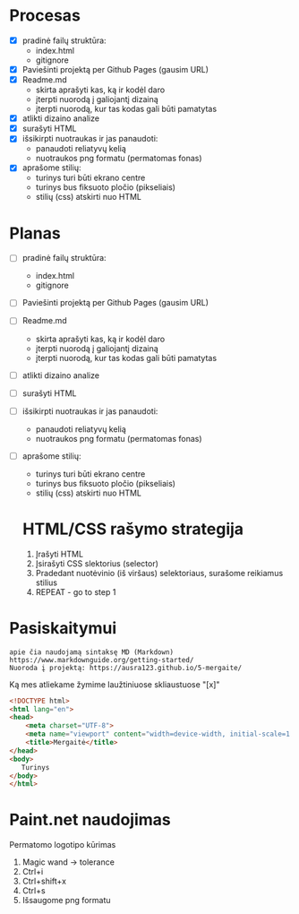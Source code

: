 # Procesas

- [x] pradinė failų struktūra:
    - index.html
    - gitignore
- [x] Paviešinti projektą per Github Pages (gausim URL)
- [x] Readme.md
    - skirta aprašyti kas, ką ir kodėl daro
    - įterpti nuorodą į galiojantį dizainą
    - įterpti nuorodą, kur tas kodas gali būti pamatytas
- [x] atlikti dizaino analize
- [x] surašyti HTML
- [x] išsikirpti nuotraukas ir jas panaudoti:
    - panaudoti reliatyvų kelią
    - nuotraukos png formatu (permatomas fonas)
- [x] aprašome stilių:
    - turinys turi būti ekrano centre
    - turinys bus fiksuoto pločio (pikseliais)
    - stilių (css) atskirti nuo HTML
# Planas

- [ ] pradinė failų struktūra:
    - index.html
    - gitignore
- [ ] Paviešinti projektą per Github Pages (gausim URL)
- [ ] Readme.md
    - skirta aprašyti kas, ką ir kodėl daro
    - įterpti nuorodą į galiojantį dizainą
    - įterpti nuorodą, kur tas kodas gali būti pamatytas
- [ ] atlikti dizaino analize
- [ ] surašyti HTML
- [ ] išsikirpti nuotraukas ir jas panaudoti:
    - panaudoti reliatyvų kelią
    - nuotraukos png formatu (permatomas fonas)
- [ ] aprašome stilių:
    - turinys turi būti ekrano centre
    - turinys bus fiksuoto pločio (pikseliais)
    - stilių (css) atskirti nuo HTML

     # HTML/CSS rašymo strategija

    1. Įrašyti HTML
    2. Įsirašyti CSS slektorius (selector)
    3. Pradedant nuotėvinio (iš viršaus) selektoriaus, surašome reikiamus stilius
    4. REPEAT - go to step 1

 # Pasiskaitymui 

    apie čia naudojamą sintaksę MD (Markdown)
    https://www.markdownguide.org/getting-started/
    Nuoroda į projektą: https://ausra123.github.io/5-mergaite/

Ką mes atliekame žymime laužtiniuose skliaustuose "[x]"

```html
<!DOCTYPE html>
<html lang="en">
<head>
    <meta charset="UTF-8">
    <meta name="viewport" content="width=device-width, initial-scale=1.0">
    <title>Mergaitė</title>
</head>
<body>
   Turinys
</body>
</html>
```
 # Paint.net naudojimas
 Permatomo logotipo kūrimas
 1. Magic wand -> tolerance
 2. Ctrl+i
 3. Ctrl+shift+x
 4. Ctrl+s
 5. Išsaugome png formatu